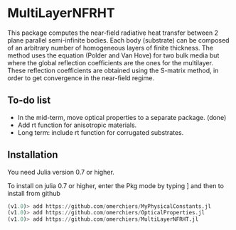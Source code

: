 # MultiLayerNFRHT

This package computes the near-field radiative heat transfer between 2 plane parallel semi-infinite bodies.
Each body (substrate) can be composed of an arbitrary number of homogeneous layers of finite thickness.
The method uses the equation (Polder and Van Hove) for two bulk media but where the global reflection coefficients are the ones for the multilayer. These reflection coefficients are obtained using the S-matrix method, in order to get convergence in the near-field regime.

## To-do list
  * In the mid-term, move optical properties to a separate package. (done)
  * Add rt function for anisotropic materials.
  * Long term: include rt function for corrugated substrates.

## Installation
You need Julia version 0.7 or higher.

To install on julia 0.7 or higher, enter the Pkg mode by typing ]
and then to install from github

```julia
(v1.0)> add https://github.com/omerchiers/MyPhysicalConstants.jl
(v1.0)> add https://github.com/omerchiers/OpticalProperties.jl
(v1.0)> add https://github.com/omerchiers/MultiLayerNFRHT.jl
```
